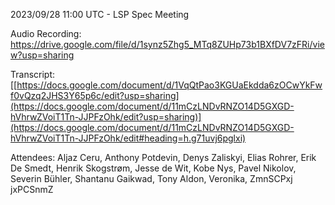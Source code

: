 2023/09/28 11:00 UTC - LSP Spec Meeting

Audio Recording: https://drive.google.com/file/d/1synz5Zhg5_MTq8ZUHp73b1BXfDV7zFRi/view?usp=sharing

Transcript: [[https://docs.google.com/document/d/1VqQtPao3KGUaEkdda6zOCwYkFwf0vQzq2JHS3Y65p6c/edit?usp=sharing](https://docs.google.com/document/d/11mCzLNDvRNZO14D5GXGD-hVhrwZVoiT1Tn-JJPFzOhk/edit?usp=sharing)](https://docs.google.com/document/d/11mCzLNDvRNZO14D5GXGD-hVhrwZVoiT1Tn-JJPFzOhk/edit#heading=h.g71uvj6pglxi)

Attendees: Aljaz Ceru, Anthony Potdevin, Denys Zaliskyi, Elias Rohrer, Erik De Smedt, Henrik Skogstrøm, Jesse de Wit, Kobe Nys, Pavel Nikolov, Severin Bühler, Shantanu Gaikwad, Tony Aldon, Veronika, ZmnSCPxj jxPCSnmZ
